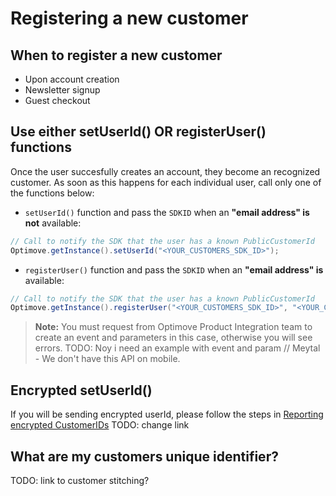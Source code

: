 # Registering a new customer

## When to register a new customer
- Upon account creation
- Newsletter signup
- Guest checkout

## Use either setUserId() OR registerUser() functions
Once the user succesfully creates an account, they become an recognized customer. 
As soon as this happens for each individual user, call only one of the functions below:

- `setUserId()` function and pass the `SDKID` when an **"email address" is not** available:
```java
// Call to notify the SDK that the user has a known PublicCustomerId
Optimove.getInstance().setUserId("<YOUR_CUSTOMERS_SDK_ID>");
```

- `registerUser()` function and pass the `SDKID` when an **"email address" is** available:
```java
// Call to notify the SDK that the user has a known PublicCustomerId
Optimove.getInstance().registerUser("<YOUR_CUSTOMERS_SDK_ID>", "<YOUR_CUSTOMERS_EMAIL_ADDRESS>", "event_name", {parameter object});
```
>**Note:** You must request from Optimove Product Integration team to create an event and parameters in this case, otherwise you will see errors.
TODO: Noy i need an example with event and param // Meytal - We don't have this API on mobile.

## Encrypted setUserId()
If you will be sending encrypted userId, please follow the steps in [Reporting encrypted CustomerIDs](https://github.com/optimove-tech/Reporting-Encrypted-CustomerID)
TODO: change link

## What are my customers unique identifier?
TODO: link to customer stitching?
